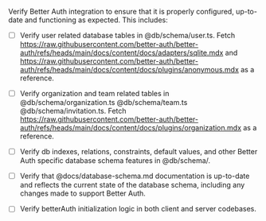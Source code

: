 Verify Better Auth integration to ensure that it is properly configured, up-to-date and functioning as expected. This includes:

- [ ] Verify user related database tables in @db/schema/user.ts. Fetch https://raw.githubusercontent.com/better-auth/better-auth/refs/heads/main/docs/content/docs/adapters/sqlite.mdx and https://raw.githubusercontent.com/better-auth/better-auth/refs/heads/main/docs/content/docs/plugins/anonymous.mdx as a reference.

- [ ] Verify organization and team related tables in @db/schema/organization.ts @db/schema/team.ts @db/schema/invitation.ts. Fetch https://raw.githubusercontent.com/better-auth/better-auth/refs/heads/main/docs/content/docs/plugins/organization.mdx as a reference.

- [ ] Verify db indexes, relations, constraints, default values, and other Better Auth specific database schema features in @db/schema/.

- [ ] Verify that @docs/database-schema.md documentation is up-to-date and reflects the current state of the database schema, including any changes made to support Better Auth.

- [ ] Verify betterAuth initialization logic in both client and server codebases.
